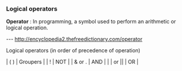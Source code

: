 ### Logical operators

**Operator**
: In programming, a symbol used to perform an arithmetic or logical operation. 

--- http://encyclopedia2.thefreedictionary.com/operator

Logical operators (in order of precedence of operation)

| ( ) |  Groupers |
| ! | NOT |
| & or . | AND |
| \| or \|\| | OR |

